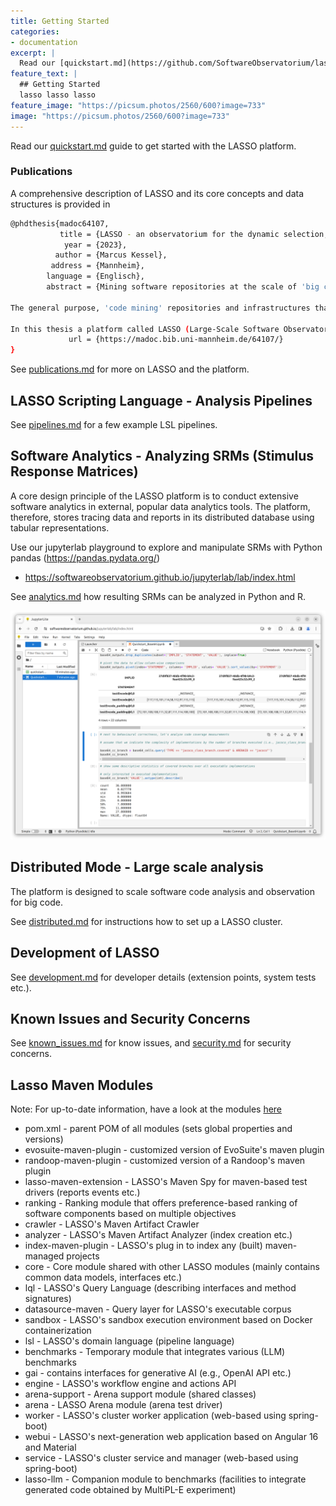```yaml
---
title: Getting Started
categories:
- documentation
excerpt: |
  Read our [quickstart.md](https://github.com/SoftwareObservatorium/lasso/blob/main/doc%2Fquickstart.md) guide to get started with the LASSO platform.
feature_text: |
  ## Getting Started
  lasso lasso lasso
feature_image: "https://picsum.photos/2560/600?image=733"
image: "https://picsum.photos/2560/600?image=733"
---
```


Read our [quickstart.md](https://github.com/SoftwareObservatorium/lasso/blob/main/doc%2Fquickstart.md) guide to get started with the LASSO platform.

### Publications

A comprehensive description of LASSO and its core concepts and data structures is provided in

```bash
@phdthesis{madoc64107,
           title = {LASSO - an observatorium for the dynamic selection, analysis and comparison of software},
            year = {2023},
          author = {Marcus Kessel},
         address = {Mannheim},
        language = {Englisch},
        abstract = {Mining software repositories at the scale of 'big code' (i.e., big data) is a challenging activity. As well as finding a suitable software corpus and making it programmatically accessible through an index or database, researchers and practitioners have to establish an efficient analysis infrastructure and precisely define the metrics and data extraction approaches to be applied. Moreover, for analysis results to be generalizable, these tasks have to be applied at a large enough scale to have statistical significance, and if they are to be repeatable, the artefacts need to be carefully maintained and curated over time. Today, however, a lot of this work is still performed by human beings on a case-by-case basis, with the level of effort involved often having a significant negative impact on the generalisability and repeatability of studies, and thus on their overall scientific value.

The general purpose, 'code mining' repositories and infrastructures that have emerged in recent years represent a significant step forward because they automate many software mining tasks at an ultra-large scale and allow researchers and practitioners to focus on defining the questions they would like to explore at an abstract level. However, they are currently limited to static analysis and data extraction techniques, and thus cannot support (i.e., help automate) any studies which involve the execution of software systems. This includes experimental validations of techniques and tools that hypothesise about the behaviour (i.e., semantics) of software, or data analysis and extraction techniques that aim to measure dynamic properties of software.

In this thesis a platform called LASSO (Large-Scale Software Observatorium) is introduced that overcomes this limitation by automating the collection of dynamic (i.e., execution-based) information about software alongside static information. It features a single, ultra-large-scale corpus of executable software systems created by amalgamating existing Open Source software repositories and a dedicated DSL for defining abstract selection and analysis pipelines. Its key innovations are integrated capabilities for searching for selecting software systems based on their exhibited behaviour and an 'arena' that allows their responses to software tests to be compared in a purely data-driven way. We call the platform a 'software observatorium' since it is a place where the behaviour of large numbers of software systems can be observed, analysed and compared.},
             url = {https://madoc.bib.uni-mannheim.de/64107/}
}
```

See [publications.md](https://github.com/SoftwareObservatorium/lasso/blob/main/doc%2Fpublications.md) for more on LASSO and the platform.

## LASSO Scripting Language - Analysis Pipelines

See [pipelines.md](https://github.com/SoftwareObservatorium/lasso/blob/main/doc%2Fpipelines.md) for a few example LSL pipelines.

## Software Analytics - Analyzing SRMs (Stimulus Response Matrices)

A core design principle of the LASSO platform is to conduct extensive software analytics in external, popular data analytics tools. The platform, therefore, stores tracing data and reports in its distributed database using tabular representations.

Use our jupyterlab playground to explore and manipulate SRMs with Python pandas (https://pandas.pydata.org/)

- https://softwareobservatorium.github.io/jupyterlab/lab/index.html

See [analytics.md](https://github.com/SoftwareObservatorium/lasso/blob/main/doc%2Fanalytics.md) how resulting SRMs can be analyzed in Python and R.

![Alt text](https://github.com/SoftwareObservatorium/lasso/raw/main/doc%2Fimg%2Fquickstart_jupyterlab.png)

## Distributed Mode - Large scale analysis

The platform is designed to scale software code analysis and observation for big code.

See [distributed.md](https://github.com/SoftwareObservatorium/lasso/blob/main/doc%2Fdistributed.md) for instructions how to set up a LASSO cluster.

## Development of LASSO

See [development.md](https://github.com/SoftwareObservatorium/lasso/blob/main/doc%2Fdevelopment.md) for developer details (extension points, system tests etc.).

## Known Issues and Security Concerns

See [known_issues.md](https://github.com/SoftwareObservatorium/lasso/blob/main/doc%2Fknown_issues.md) for know issues, and [security.md](https://github.com/SoftwareObservatorium/lasso/blob/main/doc%2Fsecurity.md) for security concerns.

## Lasso Maven Modules

Note: For up-to-date information, have a look at the modules [here](https://github.com/SoftwareObservatorium/lasso/blob/main/pom.xml)

- pom.xml - parent POM of all modules (sets global properties and versions)
- evosuite-maven-plugin - customized version of EvoSuite's maven plugin
- randoop-maven-plugin - customized version of a Randoop's maven plugin
- lasso-maven-extension - LASSO's Maven Spy for maven-based test drivers (reports events etc.)
- ranking - Ranking module that offers preference-based ranking of software components based on multiple objectives
- crawler - LASSO's Maven Artifact Crawler
- analyzer - LASSO's Maven Artifact Analyzer (index creation etc.)
- index-maven-plugin - LASSO's plug in to index any (built) maven-managed projects
- core - Core module shared with other LASSO modules (mainly contains common data models, interfaces etc.)
- lql - LASSO's Query Language (describing interfaces and method signatures)
- datasource-maven - Query layer for LASSO's executable corpus
- sandbox - LASSO's sandbox execution environment based on Docker containerization
- lsl - LASSO's domain language (pipeline language)
- benchmarks - Temporary module that integrates various (LLM) benchmarks
- gai - contains interfaces for generative AI (e.g., OpenAI API etc.)
- engine - LASSO's workflow engine and actions API
- arena-support - Arena support module (shared classes)
- arena - LASSO Arena module (arena test driver)
- worker - LASSO's cluster worker application (web-based using spring-boot)
- webui - LASSO's next-generation web application based on Angular 16 and Material
- service - LASSO's cluster service and manager (web-based using spring-boot)
- lasso-llm - Companion module to benchmarks (facilities to integrate generated code obtained by MultiPL-E experiment)

